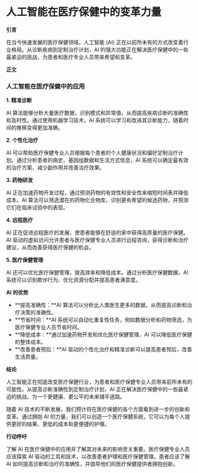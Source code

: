 # 人工智能在医疗保健中的变革力量

**引言**

在当今快速发展的医疗保健领域，人工智能 (AI) 正在以前所未有的方式改变着行业格局。从诊断疾病到定制治疗计划，AI 的强大功能正在解决医疗保健中的一些最紧迫的挑战，为患者和医疗专业人员带来希望和变革。

**正文**

### 人工智能在医疗保健中的应用

**1. 精准诊断**

AI 算法能够分析大量医疗数据，识别模式和异常值，从而提高疾病诊断的准确性和及时性。通过使用机器学习技术，AI 系统可以学习和改进其诊断能力，随着时间的推移变得更加准确。

**2. 个性化治疗**

AI 可以帮助医疗保健专业人员根据每个患者的个人健康状况和偏好定制治疗计划。通过分析患者的病史、基因组数据和生活方式信息，AI 系统可以确定最有效的治疗方案，减少副作用并改善治疗效果。

**3. 药物研发**

AI 正在加速药物开发过程，通过预测药物的有效性和安全性来缩短时间表并降低成本。AI 算法可以筛选潜在的药物化合物库，识别更有希望的候选药物，并预测它们在临床试验中的表现。

**4. 远程医疗**

AI 正在促进远程医疗的发展，使患者能够在舒适的家中获得高质量的医疗保健。AI 驱动的虚拟访问允许患者与医疗保健专业人员进行远程咨询，获得诊断和治疗建议，从而改善获得医疗保健的机会。

**5. 医疗保健管理**

AI 还可以优化医疗保健管理，提高效率和降低成本。通过分析医疗保健数据，AI 系统可以识别欺诈行为、优化资源分配并提高患者满意度。

**AI 的优势**

* **提高准确性：**AI 算法可以分析比人类医生更多的数据，从而提高诊断和治疗决策的准确性。
* **节省时间：**AI 系统可以自动化重复性任务，例如数据分析和药物筛选，为医疗保健专业人员节省时间。
* **降低成本：**通过加速药物开发和优化医疗保健管理，AI 可以降低医疗保健的整体成本。
* **改善患者预后：**AI 驱动的个性化治疗和精准诊断可以提高患者预后，改善生活质量。

**结论**

人工智能正在彻底改变医疗保健行业，为患者和医疗保健专业人员带来前所未有的可能性。从提高诊断准确性到定制治疗计划，AI 正在解决医疗保健中的一些最紧迫的挑战，为一个更健康、更公平的未来铺平道路。

随着 AI 技术的不断发展，我们预计将在医疗保健的各个方面看到进一步的创新和变革。通过拥抱 AI 的力量，我们可以创造一个医疗保健系统，它可以为每个人提供更好的结果、更低的成本和更便捷的护理。

**行动呼吁**

了解 AI 在医疗保健中的应用并了解其对未来的影响至关重要。医疗保健专业人员应该探索 AI 驱动的工具和技术，以改善患者护理和医疗保健管理。患者应该了解 AI 如何提高诊断和治疗的准确性，并倡导他们的医疗保健提供者拥抱创新。

